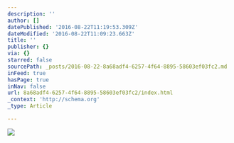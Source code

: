 ```yaml
---
description: ''
author: []
datePublished: '2016-08-22T11:19:53.309Z'
dateModified: '2016-08-22T11:09:23.663Z'
title: ''
publisher: {}
via: {}
starred: false
sourcePath: _posts/2016-08-22-8a68adf4-6257-4f64-8895-58603ef03fc2.md
inFeed: true
hasPage: true
inNav: false
url: 8a68adf4-6257-4f64-8895-58603ef03fc2/index.html
_context: 'http://schema.org'
_type: Article

---
```

![](https://the-grid-user-content.s3-us-west-2.amazonaws.com/d3d64f3a-7aa6-4d85-b92f-fa114e2f8aa5.jpg)